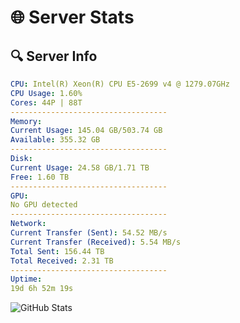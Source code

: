# 🌐 Server Stats
## 🔍 Server Info
```yaml
CPU: Intel(R) Xeon(R) CPU E5-2699 v4 @ 1279.07GHz
CPU Usage: 1.60%
Cores: 44P | 88T
-----------------------------------
Memory:
Current Usage: 145.04 GB/503.74 GB
Available: 355.32 GB
-----------------------------------
Disk:
Current Usage: 24.58 GB/1.71 TB
Free: 1.60 TB
-----------------------------------
GPU:
No GPU detected
-----------------------------------
Network:
Current Transfer (Sent): 54.52 MB/s
Current Transfer (Received): 5.54 MB/s
Total Sent: 156.44 TB
Total Received: 2.31 TB
-----------------------------------
Uptime:
19d 6h 52m 19s
```
![GitHub Stats](https://img.shields.io/badge/Updated-2025-02-27_05:35:37-blue)